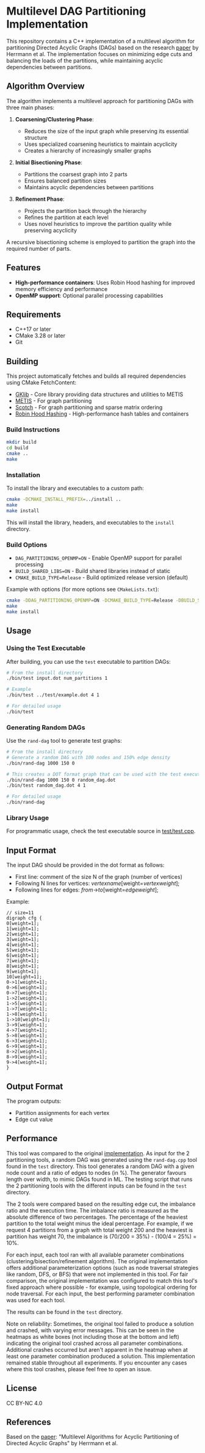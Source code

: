 # Multilevel DAG Partitioning Implementation

This repository contains a C++ implementation of a multilevel algorithm for partitioning Directed Acyclic Graphs (DAGs)
based on the research [paper](https://epubs.siam.org/doi/abs/10.1137/18M1176865) by Herrmann et al. The implementation
focuses on minimizing edge cuts and balancing the loads of the partitions, while maintaining acyclic dependencies
between partitions.

## Algorithm Overview

The algorithm implements a multilevel approach for partitioning DAGs with three main phases:

1. **Coarsening/Clustering Phase**:
    - Reduces the size of the input graph while preserving its essential structure
    - Uses specialized coarsening heuristics to maintain acyclicity
    - Creates a hierarchy of increasingly smaller graphs

2. **Initial Bisectioning Phase**:
    - Partitions the coarsest graph into 2 parts
    - Ensures balanced partition sizes
    - Maintains acyclic dependencies between partitions

3. **Refinement Phase**:
    - Projects the partition back through the hierarchy
    - Refines the partition at each level
    - Uses novel heuristics to improve the partition quality while preserving acyclicity

A recursive bisectioning scheme is employed to partition the
graph into the required number of parts.

## Features

- **High-performance containers**: Uses Robin Hood hashing for improved memory efficiency and performance
- **OpenMP support**: Optional parallel processing capabilities

## Requirements

- C++17 or later
- CMake 3.28 or later
- Git

## Building

This project automatically fetches and builds all required dependencies using CMake FetchContent:
- [GKlib](https://github.com/KarypisLab/GKlib) - Core library providing data structures and utilities to METIS
- [METIS](https://github.com/KarypisLab/METIS) - For graph partitioning
- [Scotch](https://gitlab.inria.fr/scotch/scotch) - For graph partitioning and sparse matrix ordering  
- [Robin Hood Hashing](https://github.com/martinus/robin-hood-hashing) - High-performance hash tables and containers

### Build Instructions

```bash
mkdir build
cd build
cmake ..
make
```

### Installation

To install the library and executables to a custom path:

```bash
cmake -DCMAKE_INSTALL_PREFIX=../install ..
make
make install
```

This will install the library, headers, and executables to the `install` directory.

### Build Options

- `DAG_PARTITIONING_OPENMP=ON` - Enable OpenMP support for parallel processing
- `BUILD_SHARED_LIBS=ON` - Build shared libraries instead of static
- `CMAKE_BUILD_TYPE=Release` - Build optimized release version (default)

Example with options (for more options see `CMakeLists.txt`):

```bash
cmake -DDAG_PARTITIONING_OPENMP=ON -DCMAKE_BUILD_TYPE=Release -DBUILD_SHARED_LIBS=ON -DCMAKE_INSTALL_PREFIX=../install ..
make
make install
```

## Usage

### Using the Test Executable

After building, you can use the `test` executable to partition DAGs:

```bash
# From the install directory
./bin/test input.dot num_partitions 1

# Example
./bin/test ../test/example.dot 4 1

# For detailed usage
./bin/test
```

### Generating Random DAGs

Use the `rand-dag` tool to generate test graphs:

```bash
# From the install directory
# Generate a random DAG with 100 nodes and 150% edge density
./bin/rand-dag 1000 150 0

# This creates a DOT format graph that can be used with the test executable
./bin/rand-dag 1000 150 0 random_dag.dot
./bin/test random_dag.dot 4 1

# For detailed usage
./bin/rand-dag
```

### Library Usage

For programmatic usage, check the test executable source in [test/test.cpp](test/test.cpp).

## Input Format

The input DAG should be provided in the dot format as follows:

- First line: comment of the size N of the graph (number of vertices)
- Following N lines for vertices: *vertexname*[weight=*vertexweight*];
- Following lines for edges: *from*->*to*[weight=*edgeweight*];

Example:

```
// size=11
digraph cfg {
0[weight=1];
1[weight=1];
2[weight=1];
3[weight=1];
4[weight=1];
5[weight=1];
6[weight=1];
7[weight=1];
8[weight=1];
9[weight=1];
10[weight=1];
0->1[weight=1];
0->6[weight=1];
0->7[weight=1];
1->2[weight=1];
1->5[weight=1];
1->7[weight=1];
1->8[weight=1];
1->10[weight=1];
3->9[weight=1];
4->7[weight=1];
5->8[weight=1];
6->3[weight=1];
6->9[weight=1];
8->2[weight=1];
8->9[weight=1];
9->4[weight=1];
}
```

## Output Format

The program outputs:

- Partition assignments for each vertex
- Edge cut value

## Performance

This tool was compared to the original [implementation](https://github.com/GT-TDAlab/dagP).
As input for the 2 partitioning tools, a random DAG was generated using the `rand-dag.cpp` tool found in the `test` directory.
This tool generates a random DAG with a given node count and a ratio of edges to nodes (in %).
The generator favours length over width, to mimic DAGs found in ML. The testing script that runs the 2 partitioning tools with
the different inputs can be found in the `test` directory.

The 2 tools were compared based on the resulting edge cut, the imbalance ratio and the execution time. 
The imbalance ratio is measured as the absolute difference of two percentages.
The percentage of the heaviest partition to the total weight minus the ideal percentage. For example, 
if we request 4 partitions from a graph with total weight 200 and the heaviest is partition has weight 
70, the imbalance is (70/200 = 35%) - (100/4 = 25%) = 10%.

For each input, each tool ran with all available parameter combinations (clustering/bisection/refinement algorithm). 
The original implementation offers additional parameterization options (such as node traversal strategies like random, DFS, or BFS) 
that were not implemented in this tool. For fair comparison, the original implementation was configured to match this tool's fixed 
approach where possible - for example, using topological ordering for node traversal. For each input, the best performing parameter 
combination was used for each tool.

The results can be found in the `test` directory.

Note on reliability: Sometimes, the original tool failed to produce a solution and crashed, with varying error messages. This can be 
seen in the heatmaps as white boxes (not including those at the bottom and left) indicating the original tool 
crashed across all parameter combinations. Additional crashes occurred but aren't apparent in the heatmap when at least one parameter 
combination produced a solution. This implementation remained stable throughout all experiments. If you
encounter any cases where this tool crashes, please feel free to open an issue.

## License

CC BY-NC 4.0

## References

Based on the [paper](https://epubs.siam.org/doi/abs/10.1137/18M1176865):
"Multilevel Algorithms for Acyclic Partitioning of Directed Acyclic Graphs" by Herrmann et al.
